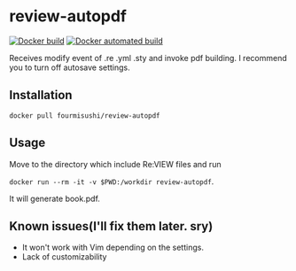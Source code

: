 # review-autopdf

[![Docker build](https://img.shields.io/docker/cloud/build/fourmisushi/review-autopdf.svg)](https://hub.docker.com/r/fourmisushi/review-autopdf/)
[![Docker automated build](https://img.shields.io/docker/cloud/automated/fourmisushi/review-autopdf.svg)](https://hub.docker.com/r/fourmisushi/review-autopdf/)


Receives modify event of .re .yml .sty and invoke pdf building.
I recommend you to turn off autosave settings.

## Installation
`docker pull fourmisushi/review-autopdf`

## Usage
Move to the directory which include Re:VIEW files and run

`docker run --rm -it -v $PWD:/workdir review-autopdf`.

It will generate book.pdf.

## Known issues(I'll fix them later. sry)
- It won't work with Vim depending on the settings.
- Lack of customizability
